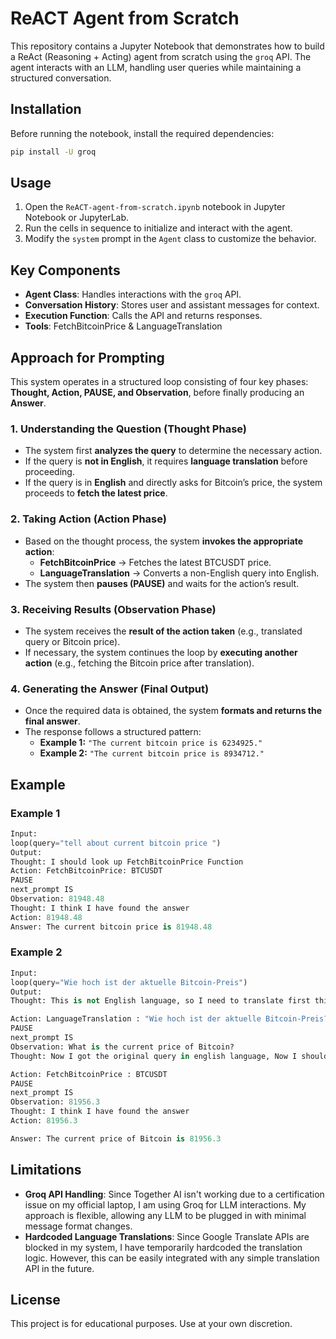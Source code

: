 # ReACT Agent from Scratch

This repository contains a Jupyter Notebook that demonstrates how to build a ReAct (Reasoning + Acting) agent from scratch using the `groq` API. The agent interacts with an LLM, handling user queries while maintaining a structured conversation.

## Installation

Before running the notebook, install the required dependencies:

```bash
pip install -U groq
```

## Usage

1. Open the `ReACT-agent-from-scratch.ipynb` notebook in Jupyter Notebook or JupyterLab.
2. Run the cells in sequence to initialize and interact with the agent.
3. Modify the `system` prompt in the `Agent` class to customize the behavior.

## Key Components

- **Agent Class**: Handles interactions with the `groq` API.
- **Conversation History**: Stores user and assistant messages for context.
- **Execution Function**: Calls the API and returns responses.
- **Tools**: FetchBitcoinPrice & LanguageTranslation
## Approach for Prompting

This system operates in a structured loop consisting of four key phases: **Thought, Action, PAUSE, and Observation**, before finally producing an **Answer**.

### 1. Understanding the Question (Thought Phase)
- The system first **analyzes the query** to determine the necessary action.  
- If the query is **not in English**, it requires **language translation** before proceeding.  
- If the query is in **English** and directly asks for Bitcoin’s price, the system proceeds to **fetch the latest price**.  

### 2. Taking Action (Action Phase)
- Based on the thought process, the system **invokes the appropriate action**:  
  - **FetchBitcoinPrice** → Fetches the latest BTCUSDT price.  
  - **LanguageTranslation** → Converts a non-English query into English.  
- The system then **pauses (PAUSE)** and waits for the action’s result.  

### 3. Receiving Results (Observation Phase)
- The system receives the **result of the action taken** (e.g., translated query or Bitcoin price).  
- If necessary, the system continues the loop by **executing another action** (e.g., fetching the Bitcoin price after translation).  

### 4. Generating the Answer (Final Output)
- Once the required data is obtained, the system **formats and returns the final answer**.  
- The response follows a structured pattern:  
  - **Example 1:** `"The current bitcoin price is 6234925."`  
  - **Example 2:** `"The current bitcoin price is 8934712."`  

## Example

### Example 1
```python
Input:
loop(query="tell about current bitcoin price ")
Output:
Thought: I should look up FetchBitcoinPrice Function
Action: FetchBitcoinPrice: BTCUSDT
PAUSE
next_prompt IS
Observation: 81948.48
Thought: I think I have found the answer
Action: 81948.48
Answer: The current bitcoin price is 81948.48
```
### Example 2
```python
Input:
loop(query="Wie hoch ist der aktuelle Bitcoin-Preis")
Output:
Thought: This is not English language, so I need to translate first this to english

Action: LanguageTranslation : "Wie hoch ist der aktuelle Bitcoin-Preis?"
PAUSE
next_prompt IS
Observation: What is the current price of Bitcoin?
Thought: Now I got the original query in english language, Now I should look up FetchBitcoinPrice Function

Action: FetchBitcoinPrice : BTCUSDT
PAUSE
next_prompt IS
Observation: 81956.3
Thought: I think I have found the answer
Action: 81956.3

Answer: The current price of Bitcoin is 81956.3
```

## Limitations
- **Groq API Handling**: Since Together AI isn't working due to a certification issue on my official laptop, I am using Groq for LLM interactions. My approach is flexible, allowing any LLM to be plugged in with minimal message format changes.
- **Hardcoded Language Translations**: Since Google Translate APIs are blocked in my system, I have temporarily hardcoded the translation logic. However, this can be easily integrated with any simple translation API in the future.

## License
This project is for educational purposes. Use at your own discretion.

